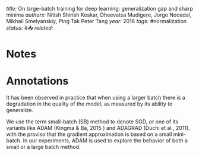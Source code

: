 *title:* On large-batch training for deep learning: generalization gap and sharp minima
*authors:* Nitish Shirish Keskar, Dheevatsa Mudigere, Jorge Nocedal, Mikhail Smelyanskiy, Ping Tak Peter Tang
*year:* 2016
*tags:* #normalization 
*status:* #📥
*related:*

# Notes 

# Annotations

It has been observed in practice that when using a larger batch there is a degradation in the quality of the model, as measured by its ability to generalize.

We use the term small-batch (SB) method to denote SGD, or one of its variants like ADAM (Kingma & Ba, 2015 ) and ADAGRAD (Duchi et al., 2011), with the proviso that the gradient approximation is based on a small mini-batch. In our experiments, ADAM is used to explore the behavior of both a small or a large batch method.